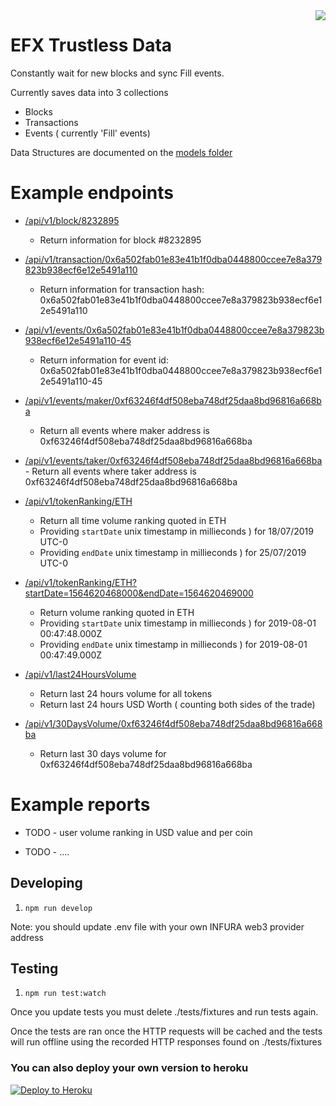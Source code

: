 <img src="https://avatars3.githubusercontent.com/u/33315316?s=200&v=4" align="right" />

# EFX Trustless Data

  Constantly wait for new blocks and sync Fill events.

  Currently saves data into 3 collections
   - Blocks
   - Transactions
   - Events ( currently 'Fill' events)

  Data Structures are documented on the [models folder](./src/models)

# Example endpoints

  - [/api/v1/block/8232895](https://efx-trustless-data.herokuapp.com/api/v1/block/8232895)
    - Return information for block #8232895

  - [/api/v1/transaction/0x6a502fab01e83e41b1f0dba0448800ccee7e8a379823b938ecf6e12e5491a110](https://efx-trustless-data.herokuapp.com/api/v1/transaction/0x6a502fab01e83e41b1f0dba0448800ccee7e8a379823b938ecf6e12e5491a110)
    - Return information for transaction hash: 0x6a502fab01e83e41b1f0dba0448800ccee7e8a379823b938ecf6e12e5491a110

  - [/api/v1/events/0x6a502fab01e83e41b1f0dba0448800ccee7e8a379823b938ecf6e12e5491a110-45](https://efx-trustless-data.herokuapp.com/api/v1/events/0x6a502fab01e83e41b1f0dba0448800ccee7e8a379823b938ecf6e12e5491a110-45)
    - Return information for event id: 0x6a502fab01e83e41b1f0dba0448800ccee7e8a379823b938ecf6e12e5491a110-45

  - [/api/v1/events/maker/0xf63246f4df508eba748df25daa8bd96816a668ba](https://efx-trustless-data.herokuapp.com/api/v1/events/maker/0xf63246f4df508eba748df25daa8bd96816a668ba)
    - Return all events where maker address is 0xf63246f4df508eba748df25daa8bd96816a668ba

  -  [/api/v1/events/taker/0xf63246f4df508eba748df25daa8bd96816a668ba](https://efx-trustless-data.herokuapp.com/api/v1/events/taker/0xf63246f4df508eba748df25daa8bd96816a668ba)
    - Return all events where taker address is 0xf63246f4df508eba748df25daa8bd96816a668ba

  - [/api/v1/tokenRanking/ETH](https://efx-trustless-data.herokuapp.com/api/v1/tokenRanking/ETH)
    - Return all time volume ranking quoted in ETH
    - Providing `startDate` unix timestamp in millieconds ) for 18/07/2019 UTC-0
    - Providing `endDate` unix timestamp in millieconds ) for 25/07/2019 UTC-0

  - [/api/v1/tokenRanking/ETH?startDate=1564620468000&endDate=1564620469000](https://efx-trustless-data.herokuapp.com/api/v1/tokenRanking/ETH?startDate=1564620468000&endDate=1564620469000)
    - Return volume ranking quoted in ETH
    - Providing `startDate` unix timestamp in millieconds ) for 2019-08-01 00:47:48.000Z
    - Providing `endDate` unix timestamp in millieconds ) for 2019-08-01 00:47:49.000Z

  - [/api/v1/last24HoursVolume](https://efx-trustless-data.herokuapp.com/api/v1/last24HoursVolume)
    - Return last 24 hours volume for all tokens
    - Return last 24 hours USD Worth ( counting both sides of the trade)

  - [/api/v1/30DaysVolume/0xf63246f4df508eba748df25daa8bd96816a668ba](https://efx-trustless-data.herokuapp.com/api/v1/30DaysVolume/0xf63246f4df508eba748df25daa8bd96816a668ba)
    - Return last 30 days volume for 0xf63246f4df508eba748df25daa8bd96816a668ba

# Example reports

  - TODO - user volume ranking in USD value and per coin

  - TODO - ....

## Developing

1. `npm run develop`

Note: you should update .env file with your own INFURA web3 provider address

## Testing

1. `npm run test:watch`

Once you update tests you must delete ./tests/fixtures and run tests again.

Once the tests are ran once the HTTP requests will be cached and the tests will
run offline using the recorded HTTP responses found on ./tests/fixtures

### You can also deploy your own version to heroku

[![Deploy to Heroku](https://www.herokucdn.com/deploy/button.png)](https://heroku.com/deploy)

